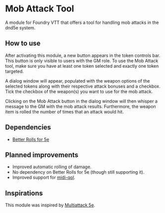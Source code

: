 # Mob Attack Tool
A module for Foundry VTT that offers a tool for handling mob attacks in the dnd5e system.

## How to use
After activating this module, a new button appears in the token controls bar. This button is only visible to users with the GM role. To use the Mob Attack tool, make sure you have at least one token selected and exactly one token targeted. 

A dialog window will appear, populated with the weapon options of the selected tokens along with their respective attack bonuses and a checkbox. Tick the checkbox of the weapon(s) you want to use for the mob attack. 

Clicking on the Mob Attack button in the dialog window will then whisper a message to the GM with the mob attack results. Furthermore, the weapon item is rolled the number of times that an attack would hit.

## Dependencies
* [Better Rolls for 5e](https://github.com/RedReign/FoundryVTT-BetterRolls5e)

## Planned improvements
* Improved automatic rolling of damage.
* No dependency on Better Rolls for 5e (though still supporting it).
* Improved support for [midi-qol](https://gitlab.com/tposney/midi-qol).

## Inspirations
This module was inspired by [Multiattack 5e](https://github.com/jessev14/Multiattack-5e).
